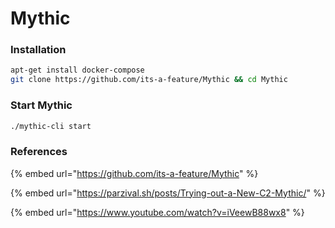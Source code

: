 # Mythic

### Installation

```bash
apt-get install docker-compose
git clone https://github.com/its-a-feature/Mythic && cd Mythic
```

### Start Mythic

```bash
./mythic-cli start
```

### References

{% embed url="https://github.com/its-a-feature/Mythic" %}

{% embed url="https://parzival.sh/posts/Trying-out-a-New-C2-Mythic/" %}

{% embed url="https://www.youtube.com/watch?v=iVeewB88wx8" %}
